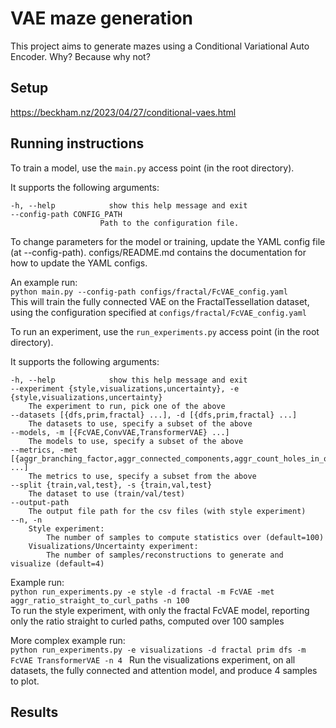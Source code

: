 # VAE maze generation
This project aims to generate mazes using a Conditional Variational Auto Encoder. Why? Because why not?

## Setup
https://beckham.nz/2023/04/27/conditional-vaes.html


## Running instructions
To train a model, use the `main.py` access point (in the root directory).

It supports the following arguments:

    -h, --help            show this help message and exit
    --config-path CONFIG_PATH
                        Path to the configuration file.

To change parameters for the model or training, update the YAML config file (at --config-path). configs/README.md contains the documentation for how to update the YAML configs.

An example run: \
```python main.py --config-path configs/fractal/FcVAE_config.yaml``` \
This will train the fully connected VAE on the FractalTessellation dataset, using the configuration specified at ```configs/fractal/FcVAE_config.yaml```

To run an experiment, use the `run_experiments.py` access point (in the root directory).

It supports the following arguments:

    -h, --help            show this help message and exit
    --experiment {style,visualizations,uncertainty}, -e {style,visualizations,uncertainty}
        The experiment to run, pick one of the above
    --datasets [{dfs,prim,fractal} ...], -d [{dfs,prim,fractal} ...]
        The datasets to use, specify a subset of the above
    --models, -m [{FcVAE,ConvVAE,TransformerVAE} ...]
        The models to use, specify a subset of the above
    --metrics, -met [{aggr_branching_factor,aggr_connected_components,aggr_count_holes_in_outer_wall,aggr_has_path,aggr_keeps_shortest_path,aggr_ratio_straight_to_curl_paths} ...]
        The metrics to use, specify a subset from the above
    --split {train,val,test}, -s {train,val,test}
        The dataset to use (train/val/test)
    --output-path 
        The output file path for the csv files (with style experiment)
    --n, -n
        Style experiment:
            The number of samples to compute statistics over (default=100)
        Visualizations/Uncertainty experiment:
            The number of samples/reconstructions to generate and visualize (default=4)

Example run: \
`python run_experiments.py -e style -d fractal -m FcVAE -met aggr_ratio_straight_to_curl_paths -n 100` \
To run the style experiment, with only the fractal FcVAE model, reporting only the ratio straight to curled paths, computed over 100 samples

More complex example run: \
`python run_experiments.py -e visualizations -d fractal prim dfs -m FcVAE TransformerVAE -n 4 `
Run the visualizations experiment, on all datasets, the fully connected and attention model, and produce 4 samples to plot.
## Results



